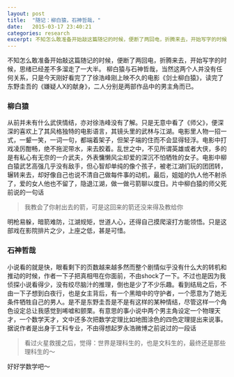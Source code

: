 ```yaml
---
layout: post
title:  "随记：柳白猿，石神哲哉，"
date:   2015-03-17 23:40:21
categories: research
excerpt: 不知怎么敢准备开始敲这篇随记的时候，便断了两回电，折腾来去，开始写字的时候，思绪已经差不多溜走了一大半。柳白猿与石神哲哉，当然这两个人并没有任何关系，只是今天刚好看完了了徐浩峰刚上映不久的电影《剑士柳白猿》，读完了东野圭吾的《嫌疑人X的献身》，二人分别是两部作品中的男主角而已...
---
```


不知怎么敢准备开始敲这篇随记的时候，便断了两回电，折腾来去，开始写字的时候，思绪已经差不多溜走了一大半。
柳白猿与石神哲哉，当然这两个人并没有任何关系，只是今天刚好看完了了徐浩峰刚上映不久的电影《剑士柳白猿》，读完了东野圭吾的《嫌疑人X的献身》，二人分别是两部作品中的男主角而已。
### 柳白猿
从前并未有什么武侠情结，亦对徐浩峰没有了解。只是无意中看了《师父》，便深深的喜欢上了其风格独特的电影语言，其镜头里的武林与江湖。电影里人物一招一式，一颦一笑，一词一句，都端着架子，但架子端的住而不会显得轻浮。电影中打戏凌厉酣畅，绝不拖泥带水，来去胶着。乱世之中，不见所谓英雄或者大侠，多的是有私心有无奈的一介武夫，外表慵懒风尘却爱的深沉不怕牺牲的女子。电影中柳白猿武艺高强几乎没有敌手，但心智却单纯的像个孩子，被老江湖们玩的团团转，辗转来去，却好像自己也说不清自己做每件事的动机，最后，姐姐的仇人他不射杀了，爱的女人他也不留了，隐退江湖，做一做弓箭聊以度日。片中柳白猿的师父死前说的一句话

>我教会了你射出去的箭，可是这回来的箭还没来得及教给你

明枪易躲，暗箭难防，江湖规矩，世道人心，还得自己摸爬滚打方能领悟。只是这部戏在影院排片之少，上座之低，甚是可惜。

### 石神哲哉
小说看的就是快，眼看剩下的页数越来越多然而整个剧情似乎没有什么大的转机和推动的时候，作者一下子把真相甩在你面前，不由shock了一下。不过也是因为我侦探小说看得少，没有绞尽脑汁的推理，倒也是少了不少乐趣。看到结局之后，不由一下子想到白夜行，也是女主背后，有一个黑暗中的守护者，一个愿意为了她无条件牺牲自己的男人。是不是东野圭吾是不是有这样的某种情结，尽管这样一个角色设定总让我感觉到唏嘘和颤栗。有意思的事小说中两个男主角设定一个物理天才，一个数学天才，文中还多次把数学定理比如地图涂色的四色定理提出来说事。据说作者是出身于工科专业，不由得想起罗永浩微博之前说过的一段话

>看过火星救援之后，觉得：世界是理科生的，也是文科生的，最终还是那些理科生的～

好好学数学吧～
